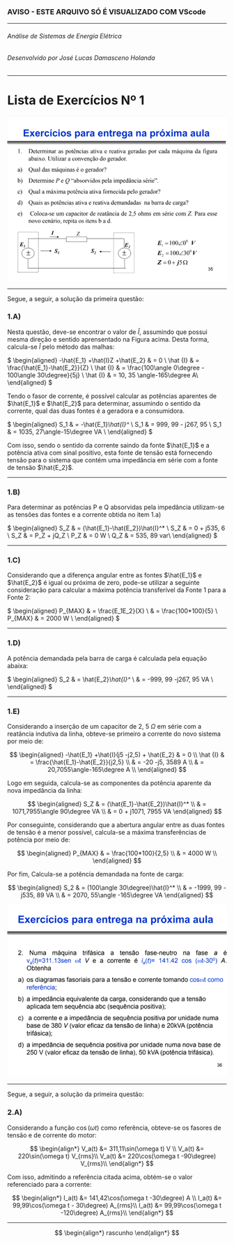 ### AVISO - ESTE ARQUIVO SÓ É VISUALIZADO COM VScode 

----
###### Análise de Sistemas de Energia Elétrica
###### Desenvolvido por José Lucas Damasceno Holanda  
----
<h1>Lista de Exercícios Nº 1</h1>



![Questão 01](Fig01.PNG "Questão 01")

----

Segue, a seguir, a solução da primeira questão: 


<h3>1.A)</h3>

Nesta questão, deve-se encontrar o valor de $\hat{I}$, assumindo que possui mesma direção e sentido aprensentado na Figura acima. Desta forma, calcula-se $\hat{I}$ pelo método das malhas: 


$
\begin{aligned}
-\hat{E_1} +\hat{I}Z +\hat{E_2}  & = 0 \\
\hat {I} & = \frac{\hat{E_1}-\hat{E_2}}{Z} \\
\hat {I} & = \frac{100\angle 0\degree - 100\angle 30\degree}{5j} \\
\hat {I} & = 10, 35 \angle-165\degree  A\\
\end{aligned}
$


Tendo o fasor de corrente, é possível calcular as potências aparentes de $\hat{E_1}$ e $\hat{E_2}$ para determinar, assumindo o sentido da corrente, qual das duas fontes é a geradora e a consumidora.


$
\begin{aligned}
S_1 & = -\hat{E_1}*\hat{I}^* \\
S_1 & = 999,  99 - j267, 95 \\
S_1 & = 1035, 27\angle-15\degree  VA \\
\end{aligned}
$

Com isso, sendo o sentido da corrente saindo da fonte $\hat{E_1}$ e a potência ativa com sinal positivo, esta fonte de tensão está fornecendo tensão para o sistema que contém uma impedância em série com a fonte de tensão $\hat{E_2}$.

----
<h3>1.B)</h3>

Para determinar as potências P e Q absorvidas pela impedância utilizam-se as tensões das fontes e a corrente obtida no item 1.a)

$
\begin{aligned}
S_Z & = (\hat{E_1}-\hat{E_2})\hat{I}^* \\
S_Z & = 0 + j535, 6 \\
S_Z & = P_Z + jQ_Z \\
P_Z & = 0 W \\
Q_Z & = 535,      89 var\\
\end{aligned}
$


----
<h3>1.C)</h3>

Considerando que a diferença angular entre as fontes $\hat{E_1}$ e $\hat{E_2}$ é igual ou próxima de zero, pode-se utilizar a seguinte consideração para calcular a máxima potência transferível da Fonte 1 para a Fonte 2: 

$
\begin{aligned}
P_{MAX} & = \frac{E_1E_2}{X} \\
        & = \frac{100*100}{5} \\
P_{MAX} & = 2000 W \\
\end{aligned}
$

----
<h3>1.D)</h3>

A potência demandada pela barra de carga é calculada pela equação abaixa: 

$
\begin{aligned}
S_2 & = \hat{E_2}*\hat{I}^* \\
    & = -999, 99 -j267, 95 VA \\
\end{aligned}
$

----
<h3>1.E)</h3>

Considerando a inserção de um capacitor de 2, 5 $\Omega$ em série com a reatância indutiva da linha, obteve-se primeiro a corrente do novo sistema por meio de: 

$$
\begin{aligned}
-\hat{E_1} +\hat{I}(j5 -j2,5) + \hat{E_2} & = 0 \\
 \hat {I} & = \frac{\hat{E_1}-\hat{E_2}}{j2,5} \\
          & = -20 -j5, 3589 A \\
          & = 20,7055\angle-165\degree A \\
\end{aligned}
$$

Logo em seguida, calcula-se as componentes da potência aparente da nova impedância da linha: 

$$
\begin{aligned}
S_Z & = (\hat{E_1}-\hat{E_2})\hat{I}^* \\
    & = 1071,7955\angle 90\degree VA \\
    & = 0 + j1071, 7955 VA
\end{aligned}
$$

Por conseguinte, considerando que a abertura angular entre as duas fontes de tensão é a menor possível, calcula-se a máxima transferências de potência por meio de: 

$$
\begin{aligned}
P_{MAX} & = \frac{100*100}{2,5} \\
        & = 4000 W \\
\end{aligned}
$$

Por fim, Calcula-se a potência demandada na fonte de carga: 

$$
\begin{aligned}
S_2 & = (100\angle 30\degree)\hat{I}^* \\
    & = -1999, 99 - j535, 89 VA \\
    & = 2070,  55\angle -165\degree VA
\end{aligned}
$$



![Questão 02](Fig02.PNG "Questão 02")

----

Segue, a seguir, a solução da primeira questão: 



<h3>2.A)</h3>

Considerando a função $\cos(\omega t)$ como referência, obteve-se os fasores de tensão e de corrente do motor:

$$
\begin{align*}
V_a(t) &= 311,11\sin(\omega t) V \\  
V_a(t) &= 220\sin(\omega t) V_{rms}\\
V_a(t) &= 220\cos(\omega t -90\degree) V_{rms}\\
\end{align*}
$$

Com isso, admitindo a referência citada acima, obtém-se o valor referenciado para a corrente:


$$
\begin{align*}
I_a(t) &= 141,42\cos(\omega t -30\degree) A \\  
I_a(t) &= 99,99\cos(\omega t - 30\degree) A_{rms}\\
I_a(t) &= 99,99\cos(\omega t -120\degree) A_{rms}\\
\end{align*}
$$


----
$$
\begin{align*}
rascunho
\end{align*}
$$


